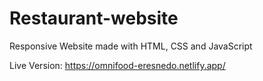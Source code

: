 # Restaurant-website
Responsive Website made with HTML, CSS and JavaScript

Live Version: https://omnifood-eresnedo.netlify.app/
